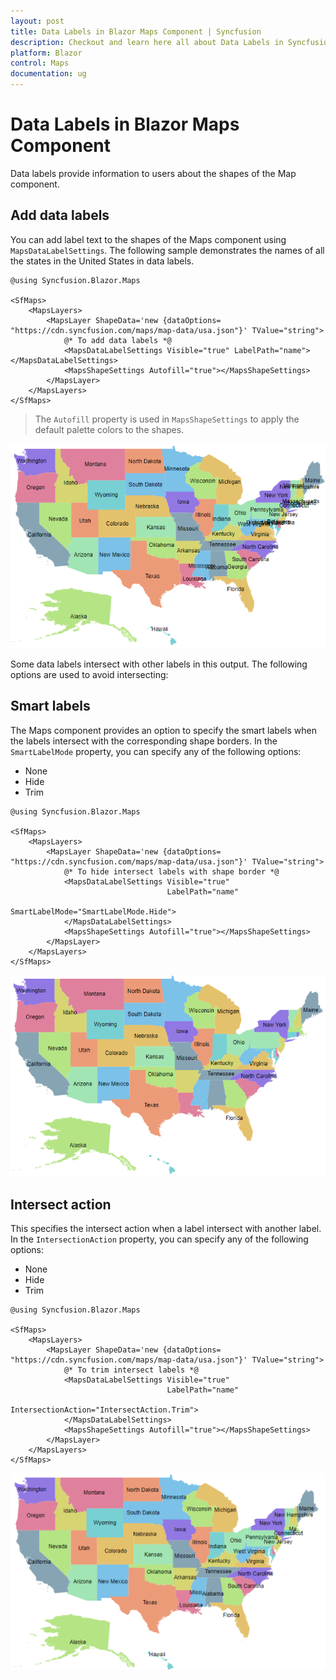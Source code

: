 ```yaml
---
layout: post
title: Data Labels in Blazor Maps Component | Syncfusion
description: Checkout and learn here all about Data Labels in Syncfusion Blazor Maps component and much more details.
platform: Blazor
control: Maps
documentation: ug
---
```


# Data Labels in Blazor Maps Component

Data labels provide information to users about the shapes of the Map component.

## Add data labels

You can add label text to the shapes of the Maps component using `MapsDataLabelSettings`. The following sample demonstrates the names of all the states in the United States in data labels.

```cshtml
@using Syncfusion.Blazor.Maps

<SfMaps>
    <MapsLayers>
        <MapsLayer ShapeData='new {dataOptions= "https://cdn.syncfusion.com/maps/map-data/usa.json"}' TValue="string">
            @* To add data labels *@
            <MapsDataLabelSettings Visible="true" LabelPath="name"></MapsDataLabelSettings>
            <MapsShapeSettings Autofill="true"></MapsShapeSettings>
        </MapsLayer>
    </MapsLayers>
</SfMaps>
```

> The `Autofill` property is used in `MapsShapeSettings` to apply the default palette colors to the shapes.

![Maps with data label](./images/DataLabel/data-label.png)

Some data labels intersect with other labels in this output. The following options are used to avoid intersecting:

## Smart labels

The Maps component provides an option to specify the smart labels when the labels intersect with the corresponding shape borders. In the `SmartLabelMode` property, you can specify any of the following options:

* None
* Hide
* Trim

```cshtml
@using Syncfusion.Blazor.Maps

<SfMaps>
    <MapsLayers>
        <MapsLayer ShapeData='new {dataOptions= "https://cdn.syncfusion.com/maps/map-data/usa.json"}' TValue="string">
            @* To hide intersect labels with shape border *@
            <MapsDataLabelSettings Visible="true"
                                   LabelPath="name"
                                   SmartLabelMode="SmartLabelMode.Hide">
            </MapsDataLabelSettings>
            <MapsShapeSettings Autofill="true"></MapsShapeSettings>
        </MapsLayer>
    </MapsLayers>
</SfMaps>
```

![Maps with smart data label](./images/DataLabel/smart-label.png)

## Intersect action

This specifies the intersect action when a label intersect with another label. In the `IntersectionAction` property, you can specify any of the following options:

* None
* Hide
* Trim

```cshtml
@using Syncfusion.Blazor.Maps

<SfMaps>
    <MapsLayers>
        <MapsLayer ShapeData='new {dataOptions= "https://cdn.syncfusion.com/maps/map-data/usa.json"}' TValue="string">
            @* To trim intersect labels *@
            <MapsDataLabelSettings Visible="true"
                                   LabelPath="name"
                                   IntersectionAction="IntersectAction.Trim">
            </MapsDataLabelSettings>
            <MapsShapeSettings Autofill="true"></MapsShapeSettings>
        </MapsLayer>
    </MapsLayers>
</SfMaps>
```

![Maps with intersect action for data label](./images/DataLabel/data-label-trim.png)